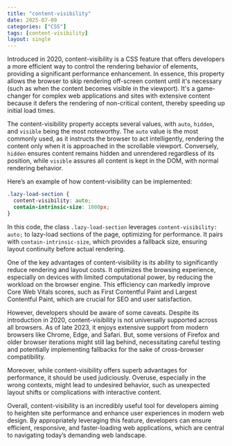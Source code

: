 ```yaml
---
title: "content-visibility"
date: 2025-07-09
categories: ["CSS"]
tags: [content-visibility]
layout: single
---
```


Introduced in 2020, content-visibility is a CSS feature that offers developers a more efficient way to control the rendering behavior of elements, providing a significant performance enhancement. In essence, this property allows the browser to skip rendering off-screen content until it's necessary (such as when the content becomes visible in the viewport). It's a game-changer for complex web applications and sites with extensive content because it defers the rendering of non-critical content, thereby speeding up initial load times.

The content-visibility property accepts several values, with `auto`, `hidden`, and `visible` being the most noteworthy. The `auto` value is the most commonly used, as it instructs the browser to act intelligently, rendering the content only when it is approached in the scrollable viewport. Conversely, `hidden` ensures content remains hidden and unrendered regardless of its position, while `visible` assures all content is kept in the DOM, with normal rendering behavior.

Here’s an example of how content-visibility can be implemented:

```css
.lazy-load-section {
  content-visibility: auto;
  contain-intrinsic-size: 1000px;
}
```

In this code, the class `.lazy-load-section` leverages `content-visibility: auto;` to lazy-load sections of the page, optimizing for performance. It pairs with `contain-intrinsic-size`, which provides a fallback size, ensuring layout continuity before actual rendering.

One of the key advantages of content-visibility is its ability to significantly reduce rendering and layout costs. It optimizes the browsing experience, especially on devices with limited computational power, by reducing the workload on the browser engine. This efficiency can markedly improve Core Web Vitals scores, such as First Contentful Paint and Largest Contentful Paint, which are crucial for SEO and user satisfaction.

However, developers should be aware of some caveats. Despite its introduction in 2020, content-visibility is not universally supported across all browsers. As of late 2023, it enjoys extensive support from modern browsers like Chrome, Edge, and Safari. But, some versions of Firefox and older browser iterations might still lag behind, necessitating careful testing and potentially implementing fallbacks for the sake of cross-browser compatibility.

Moreover, while content-visibility offers superb advantages for performance, it should be used judiciously. Overuse, especially in the wrong contexts, might lead to undesired behavior, such as unexpected layout shifts or complications with interactive content.

Overall, content-visibility is an incredibly useful tool for developers aiming to heighten site performance and enhance user experiences in modern web design. By appropriately leveraging this feature, developers can ensure efficient, responsive, and faster-loading web applications, which are central to navigating today’s demanding web landscape.
